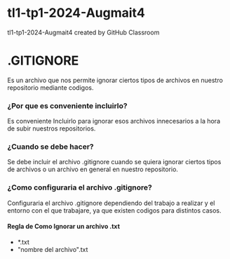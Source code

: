 # tl1-tp1-2024-Augmait4
tl1-tp1-2024-Augmait4 created by GitHub Classroom
# .GITIGNORE
Es un archivo que nos permite ignorar ciertos tipos de archivos en nuestro repositorio mediante codigos.
### ¿Por que es conveniente incluirlo?
Es conveniente Incluirlo para ignorar esos archivos innecesarios a la hora de subir nuestros repositorios.
### ¿Cuando se debe hacer?
Se debe incluir el archivo .gitignore cuando se quiera ignorar ciertos tipos de archivos o un archivo en general en nuestro repositorio.
### ¿Como configuraria el archivo .gitignore?
Configuraria el archivo .gitignore dependiendo del trabajo a realizar y el entorno con el que trabajare, ya que existen codigos para distintos casos.

#### Regla de Como Ignorar un archivo .txt
- *.txt
- "nombre del archivo".txt